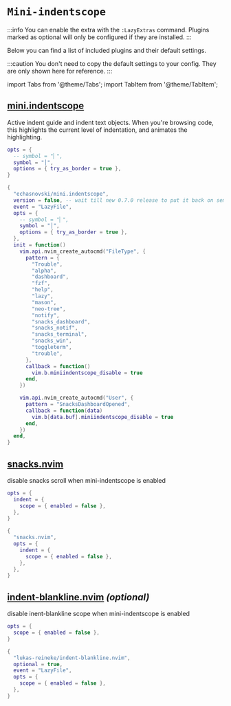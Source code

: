 # `Mini-indentscope`

<!-- plugins:start -->

:::info
You can enable the extra with the `:LazyExtras` command.
Plugins marked as optional will only be configured if they are installed.
:::

Below you can find a list of included plugins and their default settings.

:::caution
You don't need to copy the default settings to your config.
They are only shown here for reference.
:::

import Tabs from '@theme/Tabs';
import TabItem from '@theme/TabItem';

## [mini.indentscope](https://github.com/echasnovski/mini.indentscope)

 Active indent guide and indent text objects. When you're browsing
 code, this highlights the current level of indentation, and animates
 the highlighting.


<Tabs>

<TabItem value="opts" label="Options">

```lua
opts = {
  -- symbol = "▏",
  symbol = "│",
  options = { try_as_border = true },
}
```

</TabItem>


<TabItem value="code" label="Full Spec">

```lua
{
  "echasnovski/mini.indentscope",
  version = false, -- wait till new 0.7.0 release to put it back on semver
  event = "LazyFile",
  opts = {
    -- symbol = "▏",
    symbol = "│",
    options = { try_as_border = true },
  },
  init = function()
    vim.api.nvim_create_autocmd("FileType", {
      pattern = {
        "Trouble",
        "alpha",
        "dashboard",
        "fzf",
        "help",
        "lazy",
        "mason",
        "neo-tree",
        "notify",
        "snacks_dashboard",
        "snacks_notif",
        "snacks_terminal",
        "snacks_win",
        "toggleterm",
        "trouble",
      },
      callback = function()
        vim.b.miniindentscope_disable = true
      end,
    })

    vim.api.nvim_create_autocmd("User", {
      pattern = "SnacksDashboardOpened",
      callback = function(data)
        vim.b[data.buf].miniindentscope_disable = true
      end,
    })
  end,
}
```

</TabItem>

</Tabs>

## [snacks.nvim](https://github.com/folke/snacks.nvim)

 disable snacks scroll when mini-indentscope is enabled


<Tabs>

<TabItem value="opts" label="Options">

```lua
opts = {
  indent = {
    scope = { enabled = false },
  },
}
```

</TabItem>


<TabItem value="code" label="Full Spec">

```lua
{
  "snacks.nvim",
  opts = {
    indent = {
      scope = { enabled = false },
    },
  },
}
```

</TabItem>

</Tabs>

## [indent-blankline.nvim](https://github.com/lukas-reineke/indent-blankline.nvim) _(optional)_

 disable inent-blankline scope when mini-indentscope is enabled


<Tabs>

<TabItem value="opts" label="Options">

```lua
opts = {
  scope = { enabled = false },
}
```

</TabItem>


<TabItem value="code" label="Full Spec">

```lua
{
  "lukas-reineke/indent-blankline.nvim",
  optional = true,
  event = "LazyFile",
  opts = {
    scope = { enabled = false },
  },
}
```

</TabItem>

</Tabs>

<!-- plugins:end -->
